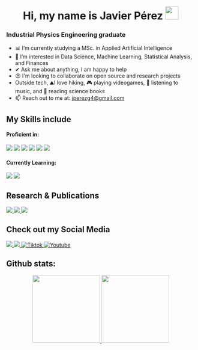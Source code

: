 # <h1 align="center"><b>  Hi, my name is Javier Pérez </b><img src="https://media.giphy.com/media/hvRJCLFzcasrR4ia7z/giphy.gif" width="35"></h1>
### Industrial Physics Engineering graduate

- 📊 I’m currently studying a MSc. in Applied Artificial Intelligence
- 🚀 I’m interested in Data Science, Machine Learning, Statistical Analysis, and Finances
- ✔ Ask me about anything, I am happy to help<br>
- 😍 I'm looking to collaborate on open source and research projects
- Outside tech, ⛰️I love hiking, 🎮 playing videogames, 🎵 listening to music, and 📖 reading science books
- 📫 Reach out to me at: <a href="jperezg4@gmail.com">jperezg4@gmail.com</a>

## My Skills include
<h4>Proficient in:</h4>

<span>
  <img src="https://img.shields.io/badge/python-3670A0?style=for-the-badge&logo=python&logoColor=ffdd54">
  <img src="https://img.shields.io/badge/MATLAB-0076A8?style=for-the-badge&logo=mathworks&logoColor=white">
  <img src="https://img.shields.io/badge/latex-%23008080.svg?style=for-the-badge&logo=latex&logoColor=white">
  <img src="https://img.shields.io/badge/r-%23276DC3.svg?style=for-the-badge&logo=r&logoColor=white">
  <img src="https://img.shields.io/badge/Microsoft_Excel-217346?style=for-the-badge&logo=microsoft-excel&logoColor=white">
  <img src="https://img.shields.io/badge/Mathematica-red?logo=wolfram&logoColor=white">
</span>

<h4>Currently Learning:</h4>

<span>
  <img src="https://img.shields.io/badge/c++-%2300599C.svg?style=for-the-badge&logo=c%2B%2B&logoColor=white">
  <img src="https://img.shields.io/badge/MySQL-4479A1?style=for-the-badge&logo=mysql&logoColor=white">
</span>

</span>

## Research & Publications
<a href="https://orcid.org/0009-0006-0154-9638">
  <img src="https://img.shields.io/badge/-ORCID-000?style=for-the-badge&logo=orcid&logoColor=white">
</a>
<a href="https://scholar.google.com/citations?user=V4NsJoIAAAAJ&hl=en&oi=ao">
  <img src="https://img.shields.io/badge/Google%20Scholar-4285F4?style=for-the-badge&logo=google-scholar&logoColor=white">
</a>
<a href="https://www.researchgate.net/profile/Javier-Perez-Garza">
  <img src="https://img.shields.io/badge/ResearchGate-blue">
</a>


## Check out my Social Media

<a href="https://www.linkedin.com/in/javierperez03/" >
  <img src="https://img.shields.io/badge/LinkedIn-0A66C2?style=for-the-badge&logo=linkedin&logoColor=white">
</a>
<a href= "https://www.instagram.com/jiek_03/">
    <img src="https://img.shields.io/badge/Instagram-%23E4405F.svg?style=for-the-badge&logo=Instagram&logoColor=white">
</a>
<a href="https://www.tiktok.com/@jiek_03" >
  <img src="https://img.shields.io/badge/TikTok-%23000000.svg?style=for-the-badge&logo=TikTok&logoColor=white" alt="Tiktok">
</a>
<a href="https://www.youtube.com/@JaviSinPrisa03">
  <img src="https://img.shields.io/badge/YouTube-%23FF0000.svg?style=for-the-badge&logo=YouTube&logoColor=white" alt="Youtube">
</a>

<h2>Github stats:</h2> 

<p align="center">
<a href="https://github.com/jiek03">
  <img height="180em" src="https://github-readme-stats.vercel.app/api?username=jiek03&show_icons=true&theme=omni&include_all_commits=true&count_private=true&cache_seconds=3600"/>
  <img height="180em" src="https://github-readme-stats.vercel.app/api/top-langs/?username=jiek03&layout=compact&langs_count=8&theme=omni"/>
</a>
</p>
